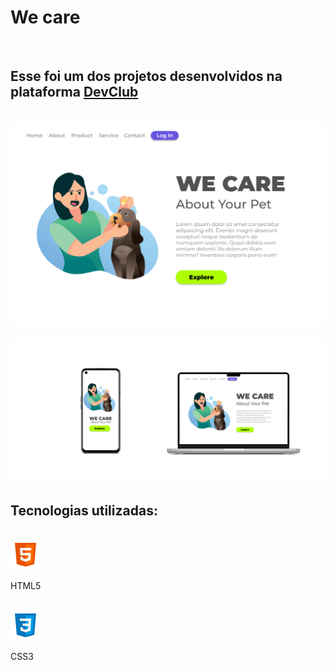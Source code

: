 <h1> We care  </h1>
<br>

<h2>Esse foi um dos projetos desenvolvidos na plataforma  <a href="https://rodolfomori.com.br/devclub/" target="_blank">DevClub</a></h2
<br>
<br>
<img src="./assets/responsividade noot 3.png" alt="we care">
<br>
<br>

<img src="./assets/Responsividade WE CARE.png" alt=" wide coverage res">

<h2>Tecnologias utilizadas:</h2>
<br>
<img src="../../icons/icons8-html5-48.png" alt="html5">

HTML5

<BR> 
<img src="../../icons/icons8-css3-48.png" alt="css3">

CSS3
